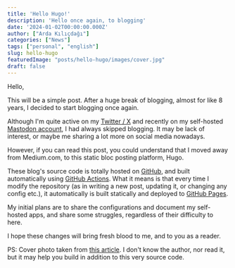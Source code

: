 ```yaml
---
title: 'Hello Hugo!'
description: 'Hello once again, to blogging'
date: '2024-01-02T00:00:00.000Z'
author: ["Arda Kılıçdağı"]
categories: ["News"]
tags: ["personal", "english"]
slug: hello-hugo
featuredImage: "posts/hello-hugo/images/cover.jpg"
draft: false
---
```


Hello,

This will be a simple post. After a huge break of blogging, almost for like 8 years, I decided to start blogging once again.

Although I'm quite active on my [Twitter / X](https://twitter.com/ardadev) and recently on my self-hosted [Mastodon account](https://micro.arda.pw/@arda), I had always skipped blogging. It may be lack of interest, or maybe me sharing a lot more on social media nowadays.

However, if you can read this post, you could understand that I moved away from Medium.com, to this static bloc posting platform, Hugo.

These blog's source code is totally hosted on [GitHub](https://github.com/ardakilic/arda.pw), and built automatically using [GitHub Actions](https://docs.github.com/en/actions). What it means is that every time I modify the repository (as in writing a new post, updating it, or changing any config etc.), it automatically is built statically and deployed to [GitHub Pages](https://pages.github.com/).

My initial plans are to share the configurations and document my self-hosted apps, and share some struggles, regardless of their difficulty to here.

I hope these changes will bring fresh blood to me, and to you as a reader.

PS: Cover photo taken from [this article](https://schnerring.net/blog/create-a-hugo-website-with-github-pages-github-actions-and-cloudflare/). I don't know the author, nor read it, but it may help you build in addition to this very source code.